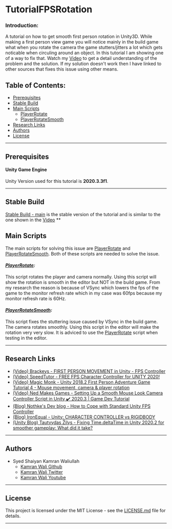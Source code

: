 # TutorialFPSRotation

### Introduction:
A tutorial on how to get smooth first person rotation in Unity3D. While making a first person view game you will notice mainly in the build game what when you rotate the camera the game stutters/jitters a lot which gets noticable when circuling around an object. In this tutorial I am showing one of a way to fix that. Watch my [Video]() to get a detail understanding of the problem and the solution. If my solution doesn't work then I have linked to other sources that fixes this issue using other means.

## Table of Contents:
- [Prerequisites](#prerequisites)
- [Stable Build](#stable-build)
- [Main Scripts](#main-scripts)
  - [PlayerRotate](#playerrotate)
  - [PlayerRotateSmooth](#playerrotatesmooth)
- [Research Links](#research-links)
- [Authors](#authors)
- [License](#license)
***
## Prerequisites
#### Unity Game Engine
Unity Version used for this tutorial is **2020.3.3f1**.
***
## Stable Build
[Stable Build - main](https://github.com/deadlykam/TutorialFPSRotation) is the stable version of the tutorial and is similar to the one shown in the [Video]()
**
## Main Scripts
The main scripts for solving this issue are [PlayerRotate](https://github.com/deadlykam/TutorialFPSRotation/blob/20c94069f25b51205404a644a49f7b378506668e/TutorialFPSRotation/Assets/TutorialFPSRotation/Scripts/PlayerRotate.cs) and [PlayerRotateSmooth](https://github.com/deadlykam/TutorialFPSRotation/blob/20c94069f25b51205404a644a49f7b378506668e/TutorialFPSRotation/Assets/TutorialFPSRotation/Scripts/PlayerRotateSmooth.cs). Both of these scripts are needed to solve the issue.
#### _[PlayerRotate](https://github.com/deadlykam/TutorialFPSRotation/blob/20c94069f25b51205404a644a49f7b378506668e/TutorialFPSRotation/Assets/TutorialFPSRotation/Scripts/PlayerRotate.cs):_
This script rotates the player and camera normally. Using this script will show the rotation is smooth in the editor but NOT in the build game. From my research the reason is because of VSync which lowers the fps of the game to the monitor refresh rate which in my case was 60fps because my monitor refresh rate is 60Hz.
#### _[PlayerRotateSmooth](https://github.com/deadlykam/TutorialFPSRotation/blob/20c94069f25b51205404a644a49f7b378506668e/TutorialFPSRotation/Assets/TutorialFPSRotation/Scripts/PlayerRotateSmooth.cs):_
This script fixes the stuttering issue caused by VSync in the build game. The camera rotates smoothly. Using this script in the editor will make the rotation very very slow. It is adviced to use the [PlayerRotate](https://github.com/deadlykam/TutorialFPSRotation/blob/20c94069f25b51205404a644a49f7b378506668e/TutorialFPSRotation/Assets/TutorialFPSRotation/Scripts/PlayerRotate.cs) script when testing in the editor.
***
## Research Links
- [(Video) Brackeys - FIRST PERSON MOVEMENT in Unity - FPS Controller](https://www.youtube.com/watch?v=_QajrabyTJc)
- [(Video) SpeedTutor - FREE FPS Character Controller for UNITY 2020!](https://www.youtube.com/watch?v=LeFi2qKIzp4)
- [(Video) Magic Monk - Unity 2018.2 First Person Adventure Game Tutorial 4 - Mouse movement, camera & player rotation](https://www.youtube.com/watch?v=BzBIK4_WSJY)
- [(Video) Ned Makes Games - Setting Up a Smooth Mouse Look Camera Controller Script in Unity ✔️ 2020.3 | Game Dev Tutorial](https://www.youtube.com/watch?v=Coch-PkHY54)
- [(Blog) Nothke's Dev blog - How to Cope with Standard Unity FPS Controller](http://nothkedev.blogspot.com/2017/11/how-to-cope-with-standard-unity-fps.html)
- [(Blog) IronEqual - Unity: CHARACTER CONTROLLER vs RIGIDBODY](https://medium.com/ironequal/unity-character-controller-vs-rigidbody-a1e243591483)
- [(Unity Blog) Tautvydas Žilys - Fixing Time.deltaTime in Unity 2020.2 for smoother gameplay: What did it take?](https://blogs.unity3d.com/2020/10/01/fixing-time-deltatime-in-unity-2020-2-for-smoother-gameplay-what-did-it-take/)
***
## Authors
- Syed Shaiyan Kamran Waliullah 
  - [Kamran Wali Github](https://github.com/deadlykam)
  - [Kamran Wali Twitter](https://twitter.com/KamranWaliDev)
  - [Kamran Wali Youtube](https://www.youtube.com/channel/UCkm-BgvswLViigPWrMo8pjg)
***
## License
This project is licensed under the MIT License - see the [LICENSE.md](LICENSE) file for details.
***

